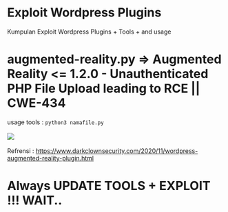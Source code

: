 # Exploit Wordpress Plugins
Kumpulan Exploit Wordpress Plugins + Tools + and usage

# augmented-reality.py => Augmented Reality <= 1.2.0 - Unauthenticated PHP File Upload leading to RCE || CWE-434
usage tools : <code>python3 namafile.py</code><br><br>
<img src="https://lh3.googleusercontent.com/-ch7vczolO4E/X6VL8Gi4A-I/AAAAAAAAE5w/D_AtHr8iro0lbAynGafxfOhajP1eCGlQgCLcBGAsYHQ/w640-h464/image.png"><br><br>
Refrensi : https://www.darkclownsecurity.com/2020/11/wordpress-augmented-reality-plugin.html

# Always UPDATE TOOLS + EXPLOIT !!! WAIT..
